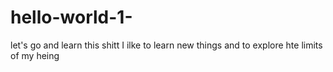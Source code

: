 # hello-world-1-
let's go and learn this shitt
I ilke to learn new things and to explore hte limits of my heing

